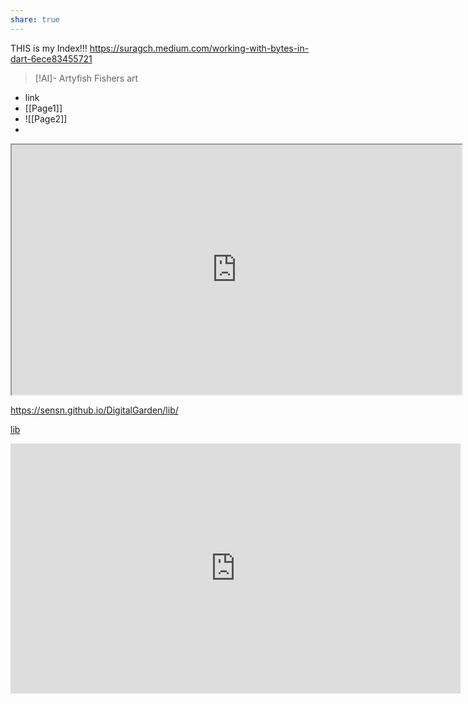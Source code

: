 ```yaml
---
share: true
---
```

THIS is my Index!!!
https://suragch.medium.com/working-with-bytes-in-dart-6ece83455721

> [!AI]-  Artyfish
> Fishers art

- link
- [[Page1]]
- ![[Page2]]
- 
<iframe width="720" height="400" scrolling="no" src="https://sensn.github.io/DigitalGarden/lib/index.html"></iframe>


https://sensn.github.io/DigitalGarden/lib/


[lib](https://sensn.github.io/DigitalGarden/lib/)

<iframe width="720" height="400" scrolling="no" src="https://sensn.github.io/#/" 
frameborder="0" allowfullscreen="" webkitallowfullscreen="true" mozallowfullscreen="true" oallowfullscreen="true" msallowfullscreen="true"></iframe>